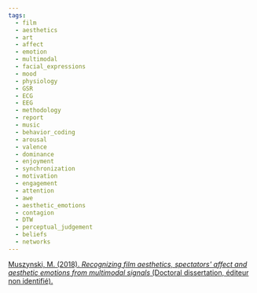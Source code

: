 ```yaml
---
tags:
  - film
  - aesthetics
  - art
  - affect
  - emotion
  - multimodal
  - facial_expressions
  - mood
  - physiology
  - GSR
  - ECG
  - EEG
  - methodology
  - report
  - music
  - behavior_coding
  - arousal
  - valence
  - dominance
  - enjoyment
  - synchronization
  - motivation
  - engagement
  - attention
  - awe
  - aesthetic_emotions
  - contagion
  - DTW
  - perceptual_judgement
  - beliefs
  - networks
---
```


[Muszynski, M. (2018). _Recognizing film aesthetics, spectators' affect and aesthetic emotions from multimodal signals_ (Doctoral dissertation, éditeur non identifié).](https://scholar.googleusercontent.com/scholar?q=cache:p5wV5XZt5wsJ:scholar.google.com/+Recognizing+film+aesthetics,+spectators%27+affect+and+aesthetic+emotions+from+multimodal+signals+&hl=en&as_sdt=0,3)